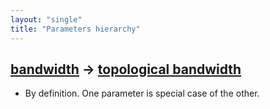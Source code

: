 ```yaml
---
layout: "single"
title: "Parameters hierarchy"
---
```

<!--this is a generated file-->

## [bandwidth](../aP5a38) → [topological bandwidth](../SnA7Eq)
* By definition. One parameter is special case of the other.
